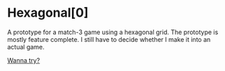 Hexagonal[0]
============

A prototype for a match-3 game using a hexagonal grid. The prototype is mostly feature complete. I still have to decide whether I make it into an actual game.

[Wanna try?](http://m-ender.github.io/hexagonal-zero/public/)
